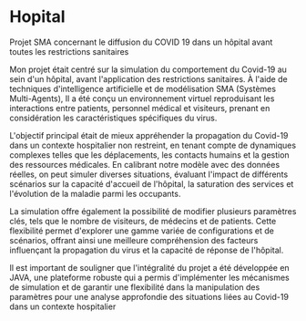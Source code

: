 # Hopital
Projet SMA concernant le diffusion du COVID 19 dans un hôpital avant toutes les restrictions sanitaires

Mon projet était centré sur la simulation du comportement du Covid-19 au sein d'un hôpital, avant l'application des restrictions sanitaires. À l'aide de techniques d'intelligence artificielle et de modélisation SMA (Systèmes Multi-Agents), Il a été conçu un environnement virtuel reproduisant les interactions entre patients, personnel médical et visiteurs, prenant en considération les caractéristiques spécifiques du virus.

L'objectif principal était de mieux appréhender la propagation du Covid-19 dans un contexte hospitalier non restreint, en tenant compte de dynamiques complexes telles que les déplacements, les contacts humains et la gestion des ressources médicales. En calibrant notre modèle avec des données réelles, on peut simuler diverses situations, évaluant l'impact de différents scénarios sur la capacité d'accueil de l'hôpital, la saturation des services et l'évolution de la maladie parmi les occupants.

La simulation offre également la possibilité de modifier plusieurs paramètres clés, tels que le nombre de visiteurs, de médecins et de patients. Cette flexibilité permet d'explorer une gamme variée de configurations et de scénarios, offrant ainsi une meilleure compréhension des facteurs influençant la propagation du virus et la capacité de réponse de l'hôpital.

Il est important de souligner que l'intégralité du projet a été développée en JAVA, une plateforme robuste qui a permis d'implémenter les mécanismes de simulation et de garantir une flexibilité dans la manipulation des paramètres pour une analyse approfondie des situations liées au Covid-19 dans un contexte hospitalier
